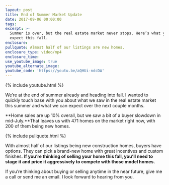 ```yaml
---
layout: post
title: End of Summer Market Update
date: 2017-09-06 00:00:00
tags:
excerpt: >-
  Summer is over, but the real estate market never stops. Here’s what you can
  expect this fall.
enclosure:
pullquote: Almost half of our listings are new homes.
enclosure_type: video/mp4
enclosure_time:
use_youtube_image: true
youtube_alternate_image:
youtube_code: 'https://youtu.be/aQHUi-ndcDA'
---
```



{% include youtube.html %}

We’re at the end of summer already and heading into fall. I wanted to quickly touch base with you about what we saw in the real estate market this summer and what we can expect over the next couple months.

**Home sales are up 10% overall, but we saw a bit of a buyer slowdown in mid-July.**That leaves us with 471 homes on the market right now, with 200 of them being new homes.

{% include pullquote.html %}

With almost half of our listings being new construction homes, buyers have options. They can pick a brand-new home with great incentives and custom finishes. **If you’re thinking of selling your home this fall, you’ll need to stage it and price it aggressively to compete with those model homes.**

If you’re thinking about buying or selling anytime in the near future, give me a call or send me an email. I look forward to hearing from you.
<br>